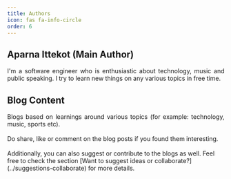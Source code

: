 ```yaml
---
title: Authors
icon: fas fa-info-circle
order: 6
---
```


## Aparna Ittekot (Main Author)
<div align="justify">
I'm a software engineer who is enthusiastic about technology, music and public speaking.
I try to learn new things on any various topics in free time.
</div> 

## Blog Content
 <div align="justify">
Blogs based on learnings around various topics (for example: technology, music, sports etc). 

<br/>
<br/>Do share, like or comment on the blog posts if you found them interesting. 
</div>

 <br/>
Additionally, you can also suggest or contribute to the blogs as well. Feel free to check the section [Want to suggest ideas or collaborate?](../suggestions-collaborate) for more details.
